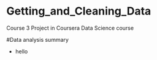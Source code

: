 # Getting_and_Cleaning_Data
Course 3 Project in Coursera Data Science course

#Data analysis summary
* hello

